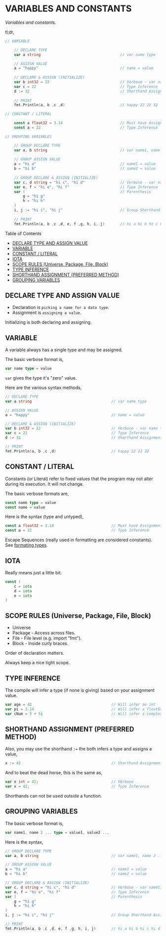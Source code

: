 # VARIABLES AND CONSTANTS

_Variables and constants._

tl;dr,

```go
// VARIABLE

    // DECLARE TYPE
    var a string                                    // var name type

    // ASSIGN VALUE
    a = "happy"                                     // name = value
    
    // DECLARE & ASSIGN (INITIALIZE)
    var b int32 = 22                                // Verbose - var name type = value
    var c = 22                                      // Type Inference
    d := 32                                         // Shorthand Assignment (Preferred)
    
    // PRINT
    fmt.Println(a, b ,c ,d)                         // happy 22 22 32

// CONSTANT / LITERAL

    const a float32 = 3.14                          // Must have Assignment
    const a = 22                                    // Type Inference

// GROUPING VARIABLES

    // GROUP DECLARE TYPE
    var a, b string                                 // var name1, name 2 ... type
    
    // GROUP ASSIGN VALUE
    a = "hi a"                                      // name1 = value
    b = "hi b"                                      // name2 = value
    
    // GROUP DECLARE & ASSIGN (INITIALIZE)
    var c, d string = "hi c", "hi d"                // Verbose - var name1, name 2 ... type = value1, value2, ...
    var e, f = "hi e", "hi f"                       // Type Inference
    var (                                           // Parenthesis
        g = "hi g"
        h = "hi h"
    )
    i, j := "hi i", "hi j"                          // Group Shorthand Assignment
    
    // PRINT
    fmt.Println(a, b ,c ,d, e, f ,g, h, i, j)       // hi a hi b hi c hi d hi e hi f hi g hi h hi i hi j
 ```

Table of Contents

* [DECLARE TYPE AND ASSIGN VALUE](https://github.com/JeffDeCola/my-cheat-sheets/blob/master/software/development/languages/go-cheat-sheet/variables-and-constants.md#declare-type-and-assign-value)
* [VARIABLE](https://github.com/JeffDeCola/my-cheat-sheets/blob/master/software/development/languages/go-cheat-sheet/variables-and-constants.md#variable)
* [CONSTANT / LITERAL](https://github.com/JeffDeCola/my-cheat-sheets/blob/master/software/development/languages/go-cheat-sheet/variables-and-constants.md#constant--literal)
* [IOTA](https://github.com/JeffDeCola/my-cheat-sheets/blob/master/software/development/languages/go-cheat-sheet/variables-and-constants.md#iota)
* [SCOPE RULES (Universe, Package, File, Block)](https://github.com/JeffDeCola/my-cheat-sheets/blob/master/software/development/languages/go-cheat-sheet/variables-and-constants.md#scope-rules-universe-package-file-block)
* [TYPE INFERENCE](https://github.com/JeffDeCola/my-cheat-sheets/blob/master/software/development/languages/go-cheat-sheet/variables-and-constants.md#type-inference)
* [SHORTHAND ASSIGNMENT (PREFERRED METHOD)](https://github.com/JeffDeCola/my-cheat-sheets/blob/master/software/development/languages/go-cheat-sheet/variables-and-constants.md#shorthand-assignment-preferred-method)
* [GROUPING VARIABLES](https://github.com/JeffDeCola/my-cheat-sheets/blob/master/software/development/languages/go-cheat-sheet/variables-and-constants.md#grouping-variables)

## DECLARE TYPE AND ASSIGN VALUE

* Declaration is `picking a name for a data type`.
* Assignment is `assigning a value`.

Initializing is both declaring and assigning.

## VARIABLE

A variable always has a single type and may be assigned.

The basic verbose format is,

```go
var name type = value
```

`var` gives the type it's "zero" value.

Here are the various syntax methods,

```go
// DECLARE TYPE
var a string                                    // var name type

// ASSIGN VALUE
a = "happy"                                     // name = value

// DECLARE & ASSIGN (INITIALIZE)
var b int32 = 22                                // Verbose - var name type = value
var c = 22                                      // Type Inference
d := 32                                         // Shorthand Assignment (Preferred)

// PRINT
fmt.Println(a, b ,c ,d)                         // happy 22 22 32
```

## CONSTANT / LITERAL

Constants (or Literal) refer to fixed values that the
program may not alter during its execution.
It will not change.

The basic verbose formats are,

```go
const name type = value
const name = value
```

Here is the syntax (type and untyped),

```go
const a float32 = 3.14                          // Must have Assignment
const a = 22                                    // Type Inference
```

Escape Sequences (really used in formatting are considered constants).
See [formating types](https://github.com/JeffDeCola/my-cheat-sheets/tree/master/software/development/languages/go-cheat-sheet/formating-types.md).

## IOTA

Really means just a little bit.

```go
const (
    c = iota
    d = iota
    e = iota
)
```

## SCOPE RULES (Universe, Package, File, Block)

* Universe
* Package - Access across files.
* File - File level (e.g. import "fmt").
* Block - Inside curly braces.

Order of declaration matters.

Always keep a nice tight scope.

## TYPE INFERENCE

The compile will infer a type (if none is giving)
based on your assignment value.

```go
var age = 42                                    // Will infer an int
var pi = 3.14                                   // Will infer a float64
var cNum = 3 + 5i                               // Will infer a complex128
```

## SHORTHAND ASSIGNMENT (PREFERRED METHOD)

Also, you may use the shorthand `:=`
the both infers a type and assigns a value,

```go
x := 42                                         // Shorthand Assignment
```

And to beat the dead horse, this is the same as,

```go
var x int = 42;                                 // Verbose
var x = 42;                                     // Type Inference
```

Shorthands can not be used outside a function.

## GROUPING VARIABLES

The basic verbose format is,

```go
var name1, name 2 ... type = value1, value2 ...
```

Here is the syntax,

```go
// GROUP DECLARE TYPE
var a, b string                                 // var name1, name 2 ... type

// GROUP ASSIGN VALUE
a = "hi a"                                      // name1 = value
b = "hi b"                                      // name2 = value

// GROUP DECLARE & ASSIGN (INITIALIZE)
var c, d string = "hi c", "hi d"                // Verbose - var name1, name 2 ... type = value1, value2, ...
var e, f = "hi e", "hi f"                       // Type Inference
var (                                           // Parenthesis
    g = "hi g"
    h = "hi h"
)
i, j := "hi i", "hi j"                          // Group Shorthand Assignment

// PRINT
fmt.Println(a, b ,c ,d, e, f ,g, h, i, j)       // hi a hi b hi c hi d hi e hi f hi g hi h hi i hi j
```
